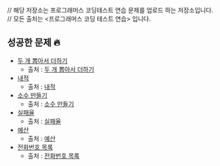 // 해당 저장소는 프로그래머스 코딩테스트 연습 문제를 업로드 하는 저장소입니다.     
// 모든 출처는 <프로그래머스 코딩 테스트 연습> 입니다.

## 성공한 문제 🔥
- [두 개 뽑아서 더하기](https://github.com/m2nja201/javaStudy/blob/ba74569b199cf8b885b0ce2f2619920c4c453670/programmers/pick2Sum.java)     
  - 출처 : [두 개 뽑아서 더하기](https://programmers.co.kr/learn/courses/30/lessons/68644)
- [내적](https://github.com/m2nja201/javaStudy/blob/15711fda8cc736e4245c96c07b9d8becc31b1186/programmers/dotProduct.java)
  - 출처 : [내적](https://programmers.co.kr/learn/courses/30/lessons/70128)
- [소수 만들기](https://github.com/m2nja201/javaStudy/blob/15711fda8cc736e4245c96c07b9d8becc31b1186/programmers/makingDecimal.java)
  - 출처 : [소수 만들기](https://programmers.co.kr/learn/courses/30/lessons/12977)
- [실패율](https://github.com/m2nja201/javaStudy/blob/15711fda8cc736e4245c96c07b9d8becc31b1186/programmers/failureRate.java)
  - 출처 : [실패율](https://programmers.co.kr/learn/courses/30/lessons/42889) 
- [예산](https://github.com/m2nja201/javaStudy/blob/15711fda8cc736e4245c96c07b9d8becc31b1186/programmers/budget.java)
  - 출처 : [예산](https://programmers.co.kr/learn/courses/30/lessons/12982)
- [전화번호 목록](https://github.com/m2nja201/javaStudy/blob/93e513bbe7dd03d55879ac983591b7e6125fd5b4/programmers/phoneNum.java)
  - 출처 : [전화번호 목록](https://programmers.co.kr/learn/courses/30/lessons/42577)
